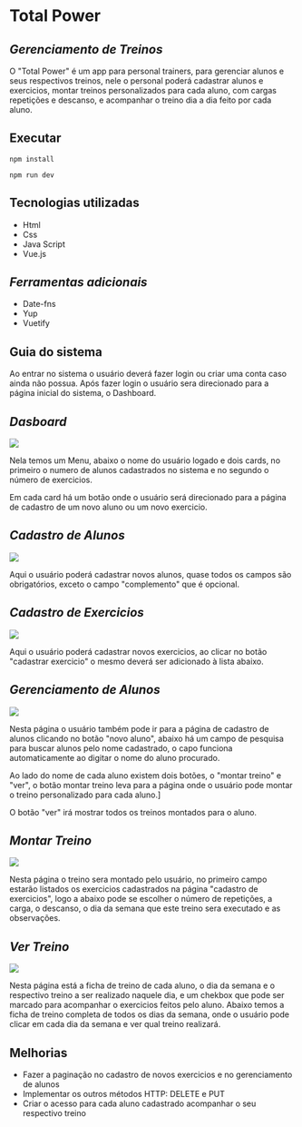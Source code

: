 # Total Power
## _Gerenciamento de Treinos_

O "Total Power" é um app para personal trainers, para gerenciar alunos e seus respectivos treinos, nele o personal poderá cadastrar alunos e exercicios, montar treinos personalizados para cada aluno, com cargas repetições e descanso, e acompanhar o treino dia a dia feito por cada aluno.

## Executar
```
npm install
```

```
npm run dev
```

## Tecnologias utilizadas

- Html
- Css
- Java Script
- Vue.js

## _Ferramentas adicionais_

- Date-fns
- Yup
- Vuetify

## Guia do sistema

Ao entrar no sistema o usuário deverá fazer login ou criar uma conta caso ainda não possua.
Após fazer login o usuário sera direcionado para a página inicial do sistema, o Dashboard.

## _Dasboard_
<img src="https://uploaddeimagens.com.br/images/004/606/227/original/paginicial.PNG?1694627506" />

Nela temos um Menu, abaixo o nome do usuário logado e dois cards, no primeiro o numero de alunos cadastrados no sistema e no segundo o número de exercicios. 

Em cada card há um botão onde o usuário será direcionado para a página de cadastro de um novo aluno ou um novo exercicio.

## _Cadastro de Alunos_
<img src="https://uploaddeimagens.com.br/images/004/606/234/full/cadaluno.PNG?1694627773" />

Aqui o usuário poderá cadastrar novos alunos, quase todos os campos são obrigatórios, exceto o campo "complemento" que é opcional.

## _Cadastro de Exercicios_
<img src="https://uploaddeimagens.com.br/images/004/606/244/full/cadexercicio.PNG?1694628040" />

Aqui o usuário poderá cadastrar novos exercicios, ao clicar no botão "cadastrar exercicio" o mesmo deverá ser adicionado à lista abaixo.

## _Gerenciamento de Alunos_
<img src="https://uploaddeimagens.com.br/images/004/606/252/full/gerealuno.PNG?1694628193" />

Nesta página o usuário também pode ir para a página de cadastro de alunos clicando no botão "novo aluno", abaixo há um campo de pesquisa para buscar alunos pelo nome cadastrado, o capo funciona automaticamente ao digitar o nome do aluno procurado.

Ao lado do nome de cada aluno existem dois botões, o "montar treino" e "ver", o botão montar treino leva para a página onde o usuário pode montar o treino personalizado para cada aluno.]

O botão "ver" irá mostrar todos os treinos montados para o aluno.

## _Montar Treino_
<img src="https://uploaddeimagens.com.br/images/004/606/267/full/monttreino.PNG?1694628494" />

Nesta página o treino sera montado pelo usuário, no primeiro campo estarão listados os exercicios cadastrados na página "cadastro de exercicios", logo a abaixo pode se escolher o número de repetições, a carga, o descanso, o dia da semana que este treino sera executado e as observações.

## _Ver Treino_
<img src="https://uploaddeimagens.com.br/images/004/606/285/full/vertreino.PNG?1694628846" />

Nesta página está a ficha de treino de cada aluno, o dia da semana e o respectivo treino a ser realizado naquele dia, e um chekbox que pode ser marcado para acompanhar o exercicios feitos pelo aluno.
Abaixo temos a ficha de treino completa de todos os dias da semana, onde o usuário pode clicar em cada dia da semana e ver qual treino realizará.

## Melhorias
- Fazer a paginação no cadastro de novos exercicios e no gerenciamento de alunos
- Implementar os outros métodos HTTP: DELETE e PUT
- Criar o acesso para cada aluno cadastrado acompanhar o seu respectivo treino
